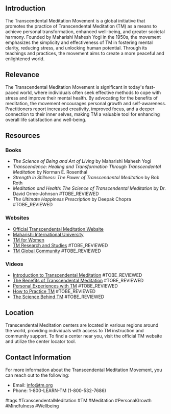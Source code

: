 ## Introduction
The Transcendental Meditation Movement is a global initiative that promotes the practice of Transcendental Meditation (TM) as a means to achieve personal transformation, enhanced well-being, and greater societal harmony. Founded by Maharishi Mahesh Yogi in the 1950s, the movement emphasizes the simplicity and effectiveness of TM in fostering mental clarity, reducing stress, and unlocking human potential. Through its teachings and practices, the movement aims to create a more peaceful and enlightened world.

## Relevance
The Transcendental Meditation Movement is significant in today's fast-paced world, where individuals often seek effective methods to cope with stress and improve their mental health. By advocating for the benefits of meditation, the movement encourages personal growth and self-awareness. Practitioners report increased creativity, improved focus, and a deeper connection to their inner selves, making TM a valuable tool for enhancing overall life satisfaction and well-being.

## Resources

### Books
- *The Science of Being and Art of Living* by Maharishi Mahesh Yogi
- *Transcendence: Healing and Transformation Through Transcendental Meditation* by Norman E. Rosenthal
- *Strength in Stillness: The Power of Transcendental Meditation* by Bob Roth
- *Meditation and Health: The Science of Transcendental Meditation* by Dr. David Orme-Johnson #TOBE_REVIEWED
- *The Ultimate Happiness Prescription* by Deepak Chopra #TOBE_REVIEWED

### Websites
- [Official Transcendental Meditation Website](https://www.tm.org)
- [Maharishi International University](https://www.miu.edu)
- [TM for Women](https://www.tm.org/women)
- [TM Research and Studies](https://www.tm.org/research) #TOBE_REVIEWED
- [TM Global Community](https://www.tm.org/global) #TOBE_REVIEWED

### Videos
- [Introduction to Transcendental Meditation](https://www.youtube.com/watch?v=example1) #TOBE_REVIEWED
- [The Benefits of Transcendental Meditation](https://www.youtube.com/watch?v=example2) #TOBE_REVIEWED
- [Personal Experiences with TM](https://www.youtube.com/watch?v=example3) #TOBE_REVIEWED
- [How to Practice TM](https://www.youtube.com/watch?v=example4) #TOBE_REVIEWED
- [The Science Behind TM](https://www.youtube.com/watch?v=example5) #TOBE_REVIEWED

## Location
Transcendental Meditation centers are located in various regions around the world, providing individuals with access to TM instruction and community support. To find a center near you, visit the official TM website and utilize the center locator tool.

## Contact Information
For more information about the Transcendental Meditation Movement, you can reach out to the following:
- Email: info@tm.org
- Phone: 1-800-LEARN-TM (1-800-532-7686)

#tags
#TranscendentalMeditation #TM #Meditation #PersonalGrowth #Mindfulness #Wellbeing

